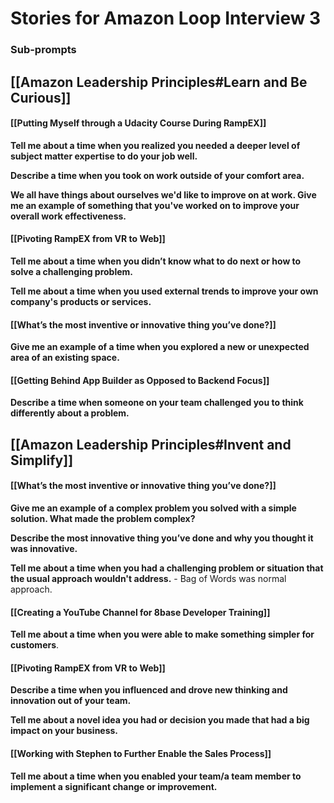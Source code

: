 # Stories for Amazon Loop Interview 3

### Sub-prompts

## [[Amazon Leadership Principles#Learn and Be Curious]]

#### [[Putting Myself through a Udacity Course During RampEX]]
**Tell me about a time when you realized you needed a deeper level of subject matter expertise to do your job well.** 

**Describe a time when you took on work outside of your comfort area.** 

**We all have things about ourselves we'd like to improve on at work. Give me an example of something that you've worked on to improve your overall work effectiveness.** 

#### [[Pivoting RampEX from VR to Web]]
**Tell me about a time when you didn’t know what to do next or how to solve a challenging problem.**

 **Tell me about a time when you used external trends to improve your own company's products or services.** 

#### [[What’s the most inventive or innovative thing you’ve done?]]
**Give me an example of a time when you explored a new or unexpected area of an existing space.**

#### [[Getting Behind App Builder as Opposed to Backend Focus]]
**Describe a time when someone on your team challenged you to think differently about a problem.**

## [[Amazon Leadership Principles#Invent and Simplify]]

#### [[What’s the most inventive or innovative thing you’ve done?]]
**Give me an example of a complex problem you solved with a simple solution. What made the problem complex?** 

**Describe the most innovative thing you’ve done and why you thought it was innovative.**

**Tell me about a time when you had a challenging problem or situation that the usual approach wouldn't address.** - Bag of Words was normal approach.

#### [[Creating a YouTube Channel for 8base Developer Training]]
**Tell me about a time when you were able to make something simpler for customers**. 

#### [[Pivoting RampEX from VR to Web]]
**Describe a time when you influenced and drove new thinking and innovation out of your team.**

**Tell me about a novel idea you had or decision you made that had a big impact on your business.**

#### [[Working with Stephen to Further Enable the Sales Process]]
**Tell me about a time when you enabled your team/a team member to implement a significant change or improvement.**